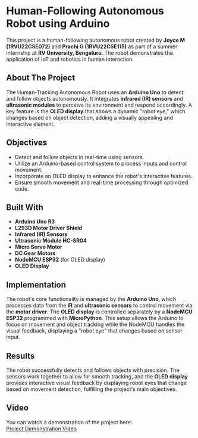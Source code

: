 # Human-Following Autonomous Robot using Arduino

This project is a human-following autonomous robot created by **Joyce M (1RVU22CSE072)** and **Prachi G (1RVU22CSE115)** as part of a summer internship at **RV University, Bengaluru**. The robot demonstrates the application of IoT and robotics in human interaction.

## About The Project

The Human-Tracking Autonomous Robot uses an **Arduino Uno** to detect and follow objects autonomously. It integrates **infrared (IR) sensors** and **ultrasonic modules** to perceive its environment and respond accordingly. A key feature is the **OLED display** that shows a dynamic "robot eye," which changes based on object detection, adding a visually appealing and interactive element.

## Objectives

- Detect and follow objects in real-time using sensors.
- Utilize an Arduino-based control system to process inputs and control movement.
- Incorporate an OLED display to enhance the robot's interactive features.
- Ensure smooth movement and real-time processing through optimized code.

## Built With

- **Arduino Uno R3**
- **L293D Motor Driver Shield**
- **Infrared (IR) Sensors**
- **Ultrasonic Module HC-SR04**
- **Micro Servo Motor**
- **DC Gear Motors**
- **NodeMCU ESP32** (for OLED display)
- **OLED Display**

## Implementation

The robot's core functionality is managed by the **Arduino Uno**, which processes data from the **IR** and **ultrasonic sensors** to control movement via the **motor driver**. The **OLED display** is controlled separately by a **NodeMCU ESP32** programmed with **MicroPython**. This setup allows the Arduino to focus on movement and object tracking while the NodeMCU handles the visual feedback, displaying a "robot eye" that changes based on sensor input.

## Results

The robot successfully detects and follows objects with precision. The sensors work together to allow for smooth tracking, and the **OLED display** provides interactive visual feedback by displaying robot eyes that change based on movement detection, fulfilling the project's main objectives.

## Video

You can watch a demonstration of the project here:  
[Project Demonstration Video](https://drive.google.com/file/d/1XpD5aDzkUWGJn0SQ0QOIm4ouiknnYT8v/view?usp=share_link)
